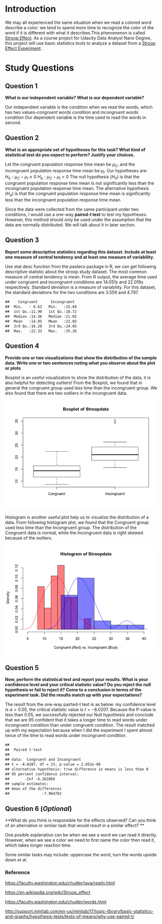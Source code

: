 Introduction
============

We may all experienced the same situation when we read a colored word
describe a color: we tend to spend more time to recognize the color of
the word if it is different with what it describes.This phenomenon is
called [Stroop Effect](https://en.wikipedia.org/wiki/Stroop_effect). As
a course project for Udacity Data Analyst Nano Degree, this project will
use basic statistics tools to analyze a dataset from a [Stroop Effect
Experiment](https://faculty.washington.edu/chudler/java/ready.html).

Study Questions
===============

Question 1
----------

**What is our independent variable? What is our dependent variable?**

Our independent variable is the condition when we read the words, which
has two values-*congruent words condition* and *incongruent words
condition* Our dependent variable is the time used to read the words in
second.

Question 2
----------

**What is an appropriate set of hypotheses for this task? What kind of
statistical test do you expect to perform? Justify your choices.**

Let the congruent population response time mean be *μ*<sub>*C*</sub>,
and the incongruent population response time mean be *μ*<sub>*I*</sub>.
Our hypotheses are:
*H*<sub>0</sub> : *μ*<sub>*C*</sub> − *μ*<sub>*I*</sub> ≥ 0
*H*<sub>*a*</sub> : *μ*<sub>*C*</sub> − *μ*<sub>*I*</sub> &lt; 0
 The null hypothesis (*H*<sub>0</sub>) is that the congruent population
response time mean is not significantly less than the incongruent
population response time mean. The alternative hypothesis
(*H*<sub>*a*</sub>) is that the congruent population response time mean
is significantly less than the incongruent population response time
mean.

Since the data were collected from the same participant under two
conditions, I would use a one-way **paired-t test** to test my
hypotheses. However, this method should only be used under the
assumption that the data are normally distributed. We will talk about it
in later section.

Question 3
----------

**Report some descriptive statistics regarding this dataset. Include at
least one measure of central tendency and at least one measure of
variability.**

Use stat.desc function from the pastecs package in R, we can get
following descriptive statistic about the stroop study dataset. The most
common measure of central tendency is mean. From R output, the average
time used under congruent and incongruent conditions are 14.051*s* and
22.016*s* respectively. Standard deviation is a measure of variability.
For this dataset, the standard deviations for the two conditions are
3.559 and 4.797.

    ##    Congruent      Incongruent   
    ##  Min.   : 8.63   Min.   :15.69  
    ##  1st Qu.:11.90   1st Qu.:18.72  
    ##  Median :14.36   Median :21.02  
    ##  Mean   :14.05   Mean   :22.02  
    ##  3rd Qu.:16.20   3rd Qu.:24.05  
    ##  Max.   :22.33   Max.   :35.26

Question 4
----------

**Provide one or two visualizations that show the distribution of the
sample data. Write one or two sentences noting what you observe about
the plot or plots**

Boxplot is an useful visualization to show the distribution of the data,
it is also helpful for detecting outliers! From the Boxplot, we found
that in general the congruent group used less time than the incongruent
group. We also found that there are two outliers in the incongruent
data.

![](unnamed-chunk-2-1.png)

Histogram is another useful plot help us to visualize the distribution
of a data. From following histogram plot, we found that the Congruent
group used less time than the Incongruent group. The distribution of the
Congruent data is normal, while the Incongruent data is right skewed
because of the outliers.

![](unnamed-chunk-3-1.png)

Question 5
----------

**Now, perform the statistical test and report your results. What is
your confidence level and your critical statistic value? Do you reject
the null hypothesis or fail to reject it? Come to a conclusion in terms
of the experiment task. Did the results match up with your
expectations?**

The result from the one-way pairted-t test is as below: my confidence
level is *α* = 0.05, the critical statistic value is *t* = −8.0207.
Because the P-value is less than 0.05, we successfully rejected our Null
hypothesis and conclude that we are 95 confident that it takes a longer
time to read words under incongruent condition than under congruent
condition. The result matched up with my expectation because when I did
the experiment I spent almost twice of the time to read words under
incongruent condition.

    ## 
    ##  Paired t-test
    ## 
    ## data:  Congruent and Incongruent
    ## t = -8.0207, df = 23, p-value = 2.052e-08
    ## alternative hypothesis: true difference in means is less than 0
    ## 95 percent confidence interval:
    ##       -Inf -6.262868
    ## sample estimates:
    ## mean of the differences 
    ##               -7.964792

Question 6 (*Optional*)
-----------------------

**What do you think is responsible for the effects observed? Can you
think of an alternative or similar task that would result in a similar
effect? **

One posible explanation can be when we see a word we can read it
directly. However, when we see a color we need to first name the color
then read it, which takes longer reaction time.

Some similar tasks may include: uppercase the word, turn the words
upside down *et al.*

### Reference

<https://faculty.washington.edu/chudler/java/ready.html>

<https://en.wikipedia.org/wiki/Stroop_effect>

<https://faculty.washington.edu/chudler/words.html>

<http://support.minitab.com/en-us/minitab/17/topic-library/basic-statistics-and-graphs/hypothesis-tests/tests-of-means/why-use-paired-t/>
